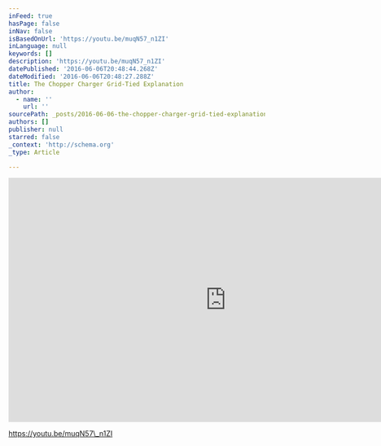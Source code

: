 ```yaml
---
inFeed: true
hasPage: false
inNav: false
isBasedOnUrl: 'https://youtu.be/muqN57_n1ZI'
inLanguage: null
keywords: []
description: 'https://youtu.be/muqN57_n1ZI'
datePublished: '2016-06-06T20:48:44.268Z'
dateModified: '2016-06-06T20:48:27.288Z'
title: The Chopper Charger Grid-Tied Explanation
author:
  - name: ''
    url: ''
sourcePath: _posts/2016-06-06-the-chopper-charger-grid-tied-explanation.md
authors: []
publisher: null
starred: false
_context: 'http://schema.org'
_type: Article

---
```

<iframe src="https://cdn.embedly.com/widgets/media.html?src=https://www.youtube.com/embed/muqN57_n1ZI?feature=oembed&amp;url=http://www.youtube.com/watch?v=muqN57_n1ZI&amp;image=https://i.ytimg.com/vi/muqN57_n1ZI/hqdefault.jpg&amp;key=b7d04c9b404c499eba89ee7072e1c4f7&amp;type=text/html&amp;schema=youtube" width="854" height="480" scrolling="no" frameborder="0" allowfullscreen="" style=""></iframe>

https://youtu.be/muqN57\_n1ZI